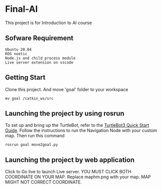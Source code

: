 # Final-AI
This project is for Introduction to AI course

## Sofware Requirement
```
Ubuntu 20.04
ROS noetic
Node.js and child_process module
Live server extension on vscode
```

## Getting Start
Clone this project. And move 'goal' folder to your workspace
```
mv goal /catkin_ws/src
```

## Launching the project by using rosrun
To set up and bring up the TurtleBot, refer to the [TurtleBot3 Quick Start Guide](https://emanual.robotis.com/docs/en/platform/turtlebot3/quick-start/). Follow the instructions to run the Navigation Node with your custom map.
Then run this command
```
rosrun goal move2goal.py
```


## Launching the project by web application
Click to Go live to launch Live server.
YOU MUST CLICK BOTH COORDINATE ON YOUR MAP.
Replace maphm.png with your map.
MAP MIGHT NOT CORRECT COORDINATE.
